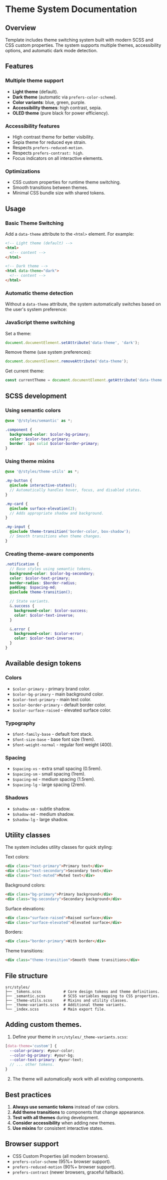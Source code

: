 # Theme System Documentation

## Overview

Template includes theme switching system built with modern SCSS and CSS custom properties. The system supports multiple themes, accessibility options, and automatic dark mode detection.

## Features

### **Multiple theme support**

- **Light theme** (default).
- **Dark theme** (automatic via `prefers-color-scheme`).
- **Color variants**: blue, green, purple.
- **Accessibility themes**: high contrast, sepia.
- **OLED theme** (pure black for power efficiency).

### **Accessibility features**

- High contrast theme for better visibility.
- Sepia theme for reduced eye strain.
- Respects `prefers-reduced-motion`.
- Respects `prefers-contrast: high`.
- Focus indicators on all interactive elements.

### **Optimizations**

- CSS custom properties for runtime theme switching.
- Smooth transitions between themes.
- Minimal CSS bundle size with shared tokens.

## Usage

### Basic Theme Switching

Add a `data-theme` attribute to the `<html>` element. For example:

```html
<!-- Light theme (default) -->
<html>
  <!-- content -->
</html>

<!-- Dark theme -->
<html data-theme="dark">
  <!-- content -->
</html>
```

### Automatic theme detection

Without a `data-theme` attribute, the system automatically switches based on the user's system preference:

### JavaScript theme switching

Set a theme:

```javascript
document.documentElement.setAttribute('data-theme', 'dark');
```

Remove theme (use system preferences):

```javascript
document.documentElement.removeAttribute('data-theme');
```

Get current theme:

```javascript
const currentTheme = document.documentElement.getAttribute('data-theme');
```

## SCSS development

### Using semantic colors

```scss
@use '@/styles/semantic' as *;

.component {
  background-color: $color-bg-primary;
  color: $color-text-primary;
  border: 1px solid $color-border-primary;
}
```

### Using theme mixins

```scss
@use '@/styles/theme-utils' as *;

.my-button {
  @include interactive-states();
  // Automatically handles hover, focus, and disabled states.
}

.my-card {
  @include surface-elevation(2);
  // Adds appropriate shadow and background.
}

.my-input {
  @include theme-transition('border-color, box-shadow');
  // Smooth transitions when theme changes.
}
```

### Creating theme-aware components

```scss
.notification {
  // Base styles using semantic tokens.
  background-color: $color-bg-secondary;
  color: $color-text-primary;
  border-radius: $border-radius;
  padding: $spacing-md;
  @include theme-transition();

  // State variants.
  &.success {
    background-color: $color-success;
    color: $color-text-inverse;
  }

  &.error {
    background-color: $color-error;
    color: $color-text-inverse;
  }
}
```

## Available design tokens

### Colors

- `$color-primary` - primary brand color.
- `$color-bg-primary` - main background color.
- `$color-text-primary` - main text color.
- `$color-border-primary` - default border color.
- `$color-surface-raised` - elevated surface color.

### Typography

- `$font-family-base` - default font stack.
- `$font-size-base` - base font size (1rem).
- `$font-weight-normal` - regular font weight (400).

### Spacing

- `$spacing-xs` - extra small spacing (0.5rem).
- `$spacing-sm` - small spacing (1rem).
- `$spacing-md` - medium spacing (1.5rem).
- `$spacing-lg` - large spacing (2rem).

### Shadows

- `$shadow-sm` - subtle shadow.
- `$shadow-md` - medium shadow.
- `$shadow-lg` - large shadow.

## Utility classes

The system includes utility classes for quick styling:

Text colors:

```html
<div class="text-primary">Primary text</div>
<div class="text-secondary">Secondary text</div>
<div class="text-muted">Muted text</div>
```

Background colors:

```html
<div class="bg-primary">Primary background</div>
<div class="bg-secondary">Secondary background</div>
```

Surface elevations:

```html
<div class="surface-raised">Raised surface</div>
<div class="surface-elevated">Elevated surface</div>
```

Borders:

```html
<div class="border-primary">With border</div>
```

Theme transitions:

```html
<div class="theme-transition">Smooth theme transitions</div>
```

## File structure

```
src/styles/
├── _tokens.scss          # Core design tokens and theme definitions.
├── _semantic.scss        # SCSS variables mapping to CSS properties.
├── _theme-utils.scss     # Mixins and utility classes.
├── _theme-variants.scss  # Additional theme variants.
└── _index.scss           # Main export file.
```

## Adding custom themes.

1. Define your theme in `src/styles/_theme-variants.scss`:

```scss
[data-theme='custom'] {
  --color-primary: #your-color;
  --color-bg-primary: #your-bg;
  --color-text-primary: #your-text;
  // ... other tokens.
}
```

2. The theme will automatically work with all existing components.

## Best practices

1. **Always use semantic tokens** instead of raw colors.
2. **Add theme transitions** to components that change appearance.
3. **Test with all themes** during development.
4. **Consider accessibility** when adding new themes.
5. **Use mixins** for consistent interactive states.

## Browser support

- CSS Custom Properties (all modern browsers).
- `prefers-color-scheme` (95%+ browser support).
- `prefers-reduced-motion` (90%+ browser support).
- `prefers-contrast` (newer browsers, graceful fallback).

